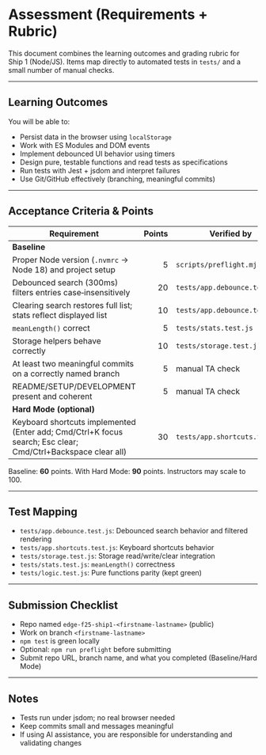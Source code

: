 # Assessment (Requirements + Rubric)

This document combines the learning outcomes and grading rubric for Ship 1 (Node/JS). Items map directly to automated tests in `tests/` and a small number of manual checks.

---

## Learning Outcomes

You will be able to:
- Persist data in the browser using `localStorage`
- Work with ES Modules and DOM events
- Implement debounced UI behavior using timers
- Design pure, testable functions and read tests as specifications
- Run tests with Jest + jsdom and interpret failures
- Use Git/GitHub effectively (branching, meaningful commits)

---

## Acceptance Criteria & Points

| Requirement | Points | Verified by |
|---|---:|---|
| **Baseline** | | |
| Proper Node version (`.nvmrc` → Node 18) and project setup | 5 | `scripts/preflight.mjs` |
| Debounced search (300ms) filters entries case‑insensitively | 20 | `tests/app.debounce.test.js` |
| Clearing search restores full list; stats reflect displayed list | 10 | `tests/app.debounce.test.js` |
| `meanLength()` correct | 5 | `tests/stats.test.js` |
| Storage helpers behave correctly | 10 | `tests/storage.test.js` |
| At least two meaningful commits on a correctly named branch | 5 | manual TA check |
| README/SETUP/DEVELOPMENT present and coherent | 5 | manual TA check |
| **Hard Mode (optional)** | | |
| Keyboard shortcuts implemented (Enter add; Cmd/Ctrl+K focus search; Esc clear; Cmd/Ctrl+Backspace clear all) | 30 | `tests/app.shortcuts.test.js` |

Baseline: **60** points. With Hard Mode: **90** points. Instructors may scale to 100.

---

## Test Mapping

- `tests/app.debounce.test.js`: Debounced search behavior and filtered rendering
- `tests/app.shortcuts.test.js`: Keyboard shortcuts behavior
- `tests/storage.test.js`: Storage read/write/clear integration
- `tests/stats.test.js`: `meanLength()` correctness
- `tests/logic.test.js`: Pure functions parity (kept green)

---

## Submission Checklist

- Repo named `edge-f25-ship1-<firstname-lastname>` (public)
- Work on branch `<firstname-lastname>`
- `npm test` is green locally
- Optional: `npm run preflight` before submitting
- Submit repo URL, branch name, and what you completed (Baseline/Hard Mode)

---

## Notes

- Tests run under jsdom; no real browser needed
- Keep commits small and messages meaningful
- If using AI assistance, you are responsible for understanding and validating changes